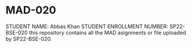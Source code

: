 # MAD-020
STUDENT NAME: Abbas Khan
STUDENT ENROLLMENT NUMBER: SP22-BSE-020
this repository contains all the MAD asignments or file uploaded by SP22-BSE-020.
